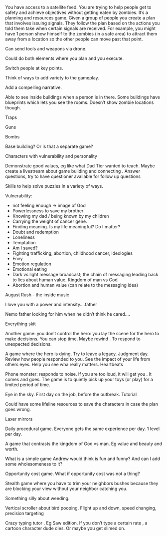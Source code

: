 
You have access to a satellite feed. You are trying to help people get to safety and achieve objectives without getting eaten by zombies. It’s a planning and resources game. Given a group of people you create a plan that involves issuing signals. They follow the plan based on the actions you told them take when certain signals are received. For example, you might have 1 person show himself to the zombies (in a safe area) to attract them away from a location so the other people can move past that point.

Can send tools and weapons via drone.

Could do both elements where you plan and you execute.

Switch people at key points.

Think of ways to add variety to the gameplay.

Add a compelling narrative.

Able to see inside buildings when a person is in there. Some buildings have blueprints which lets you see the rooms. Doesn’t show zombie locations though.

Traps

Guns

Bombs

Base building? Or is that a separate game?

Characters with vulnerability and personality

Demonstrate good values, eg like what Dad Tier wanted to teach. Maybe create a livestream about game building and connecting . Answer questions, try to have questioner available for follow up questions

Skills to help solve puzzles in a variety of ways.

Vulnerability:

- not feeling enough -> image of God
- Powerlessness to save my brother
- Knowing my dad / being known by my children
- Carrying the weight of cancer gene.
- Finding meaning. Is my life meaningful? Do I matter?
- Doubt and redemption
- Loneliness
- Temptation
- Am I saved?
- Fighting trafficking, abortion, childhood cancer, ideologies
- Envy
- Emotion regulation
- Emotional eating
- Dark vs light message broadcast; the chain of messaging leading back to lies about human value. Kingdom of man vs God
- Abortion and human value (can relate to the messaging idea)

August Rush - the inside music

I love you with a power and intensity….father

Nemo father looking for him when he didn’t think he cared….

Everything skit

Another game: you don’t control the hero: you lay the scene for the hero to make decisions. You can stop time. Maybe rewind . To respond to unexpected decisions.

A game where the hero is dying. Try to leave a legacy. Judgment day. Review how people responded to you. See the impact of your life from others eyes. Help you see wha really matters. Heartbeats

Phone monster: responds to noise. If you are too loud, it will get you . It comes and goes. The game is to quietly pick up your toys (or play) for a limited period of time.

Eye in the sky. First day on the job, before the outbreak. Tutorial

Could have some lifeline resources to save the characters in case the plan goes wrong.

Laxer mirrors

Daily procedural game. Everyone gets the same experience per day. 1 level per day.

A game that contrasts the kingdom of God vs man. Eg value and beauty and worth.

What is a simple game Andrew would think is fun and funny? And can I add some wholesomeness to it?

Opportunity cost game. What if opportunity cost was not a thing?

Stealth game where you have to trim your neighbors bushes because they are blocking your view without your neighbor catching you.

Something silly about weeding.

Vertical scroller about bird pooping. Flight up and down, speed changing, precision targeting

Crazy typing tutor . Eg Saw edition. If you don’t type a certain rate , a cartoon character dude dies. Or maybe you get slimed on.